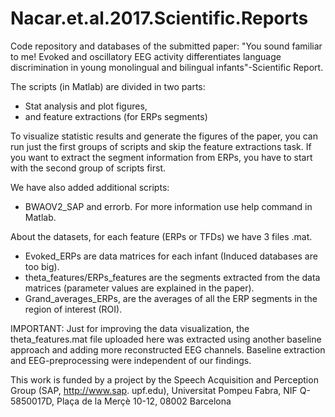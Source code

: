 # Nacar.et.al.2017.Scientific.Reports
Code repository and databases of the submitted paper: "You sound familiar to me! Evoked and oscillatory EEG activity differentiates language discrimination in young monolingual and bilingual infants"-Scientific Report.

The scripts (in Matlab) are divided in two parts:
- Stat analysis and plot figures,
- and feature extractions (for ERPs segments)

To visualize statistic results and generate the figures of the paper, you can run just the first groups of scripts and skip the feature extractions task. If you want to extract the segment information from ERPs, you have to start with the second group of scripts first.   

We have also added additional scripts:

- BWAOV2_SAP and errorb. For more information use help command in Matlab.

About the datasets, for each feature (ERPs or TFDs) we have 3 files .mat. 
- Evoked_ERPs are data matrices for each infant (Induced databases are too big). 
- theta_features/ERPs_features are the segments extracted from the data matrices (parameter values are explained in the paper).
- Grand_averages_ERPs, are the averages of all the ERP segments in the region of interest (ROI).

IMPORTANT: Just for improving the data visualization, the theta_features.mat file uploaded here was extracted using another baseline approach and adding more reconstructed EEG channels. Baseline extraction and EEG-preprocessing were independent of our findings.

This work is funded by a project by the Speech Acquisition and Perception Group (SAP, http://www.sap. upf.edu), Universitat Pompeu Fabra, NIF Q-5850017D, Plaça de la Merçè 10-12, 08002 Barcelona


